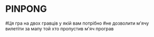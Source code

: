 # PINPONG
#Ця гра на двох гравців у якій вам потрібно 
#не дозволити м'ячу вилетіти за мапу той хто пропустив м'яч програв
